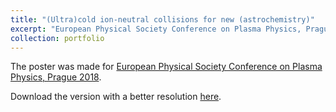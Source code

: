 ```yaml
---
title: "(Ultra)cold ion-neutral collisions for new (astrochemistry)"
excerpt: "European Physical Society Conference on Plasma Physics, Prague 2018 <br/><img src='/images/EPSposterImg.jpg'>"
collection: portfolio
---
```


The poster was made for [European Physical Society Conference on Plasma Physics, Prague 2018](https://eps2018.eli-beams.eu/en/).

Download the version with a better resolution [here](/files/EPSposter.pdf).

